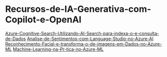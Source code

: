 # Recursos-de-IA-Generativa-com-Copilot-e-OpenAI
[Azure-Cognitive-Search-Utilizando-AI-Search-para-indexa-o-e-consulta-de-Dados](https://github.com/razielstyl/Azure-Cognitive-Search-Utilizando-AI-Search-para-indexa-o-e-consulta-de-Dados)
[Analise-de-Sentimentos-com-Language-Studio-no-Azure-AI](https://github.com/razielstyl/Analise-de-Sentimentos-com-Language-Studio-no-Azure-AI)
[Reconhecimento-Facial-e-transforma-o-de-imagens-em-Dados-no-Azure-ML](https://github.com/razielstyl/Reconhecimento-Facial-e-transforma-o-de-imagens-em-Dados-no-Azure-ML)
[Machine-Learning-na-Pr-tica-no-Azure-ML](https://github.com/razielstyl/Machine-Learning-na-Pr-tica-no-Azure-ML)
